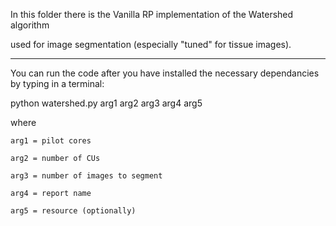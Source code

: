 In this folder there is the Vanilla RP implementation of the Watershed algorithm 

used for image segmentation (especially "tuned" for tissue images).

___
You can run the code after you have installed the necessary dependancies by typing in a terminal:

python watershed.py arg1 arg2 arg3 arg4 arg5

where 
      
    arg1 = pilot cores  
      
    arg2 = number of CUs  
      
    arg3 = number of images to segment  
      
    arg4 = report name 
      
    arg5 = resource (optionally)
